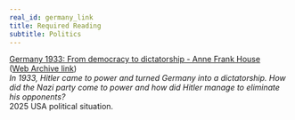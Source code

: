 ```yaml
---
real_id: germany_link
title: Required Reading
subtitle: Politics
---
```

[Germany 1933: From democracy to dictatorship - Anne Frank House](https://www.annefrank.org/en/anne-frank/go-in-depth/germany-1933-democracy-dictatorship/)  
([Web Archive link](https://web.archive.org/web/20250129071054/https://www.annefrank.org/en/anne-frank/go-in-depth/germany-1933-democracy-dictatorship/))  
*In 1933, Hitler came to power and turned Germany into a dictatorship. How did the Nazi party come to power and how did Hitler manage to eliminate his opponents?*  
2025 USA political situation.  